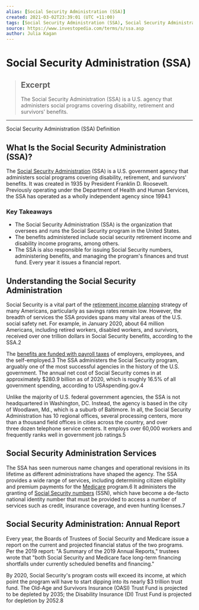 ```yaml
---
alias: [Social Security Administration (SSA)]
created: 2021-03-02T23:39:01 (UTC +11:00)
tags: [Social Security Administration (SSA), Social Security Administration (SSA) Definition]
source: https://www.investopedia.com/terms/s/ssa.asp
author: Julia Kagan
---
```


# Social Security Administration (SSA)

> ## Excerpt
> The Social Security Administration (SSA) is a U.S. agency that administers social programs covering disability, retirement and survivors' benefits.

---

Social Security Administration (SSA) Definition
## What Is the Social Security Administration (SSA)?

The [Social Security Administration](https://www.investopedia.com/articles/personal-finance/103015/best-ways-contact-social-security-administration.asp) (SSA) is a U.S. government agency that administers social programs covering disability, retirement, and survivors' benefits. It was created in 1935 by President Franklin D. Roosevelt. Previously operating under the Department of Health and Human Services, the SSA has operated as a wholly independent agency since 1994.1

### Key Takeaways

-   The Social Security Administration (SSA) is the organization that oversees and runs the Social Security program in the United States.
-   The benefits administered include social security retirement income and disability income programs, among others.
-   The SSA is also responsible for issuing Social Security numbers, administering benefits, and managing the program's finances and trust fund. Every year it issues a financial report.

## Understanding the Social Security Administration

Social Security is a vital part of the [retirement income planning](https://www.investopedia.com/terms/r/retirement-planning.asp) strategy of many Americans, particularly as savings rates remain low. However, the breadth of services the SSA provides spans many vital areas of the U.S. social safety net. For example, in January 2020, about 64 million Americans, including retired workers, disabled workers, and survivors, received over one trillion dollars in Social Security benefits, according to the SSA.2

The [benefits are funded with payroll taxes](https://www.investopedia.com/ask/answers/102714/how-are-social-security-benefits-affected-your-income.asp) of employers, employees, and the self-employed.3 The SSA administers the Social Security program, arguably one of the most successful agencies in the history of the U.S. government. The annual net cost of Social Security comes in at approximately $280.9 billion as of 2020, which is roughly 16.5% of all government spending, according to USAspending.gov.4

Unlike the majority of U.S. federal government agencies, the SSA is not headquartered in Washington, DC. Instead, the agency is based in the city of Woodlawn, Md., which is a suburb of Baltimore. In all, the Social Security Administration has 10 regional offices, several processing centers, more than a thousand field offices in cities across the country, and over three dozen telephone service centers. It employs over 60,000 workers and frequently ranks well in government job ratings.5

## Social Security Administration Services

The SSA has seen numerous name changes and operational revisions in its lifetime as different administrations have shaped the agency. The SSA provides a wide range of services, including determining citizen eligibility and premium payments for the [Medicare](https://www.investopedia.com/terms/m/medicare.asp) program.6 It administers the granting of [Social Security numbers](https://www.investopedia.com/terms/s/ssn.asp) (SSN), which have become a de-facto national identity number that must be provided to access a number of services such as credit, insurance coverage, and even hunting licenses.7

## Social Security Administration: Annual Report

Every year, the Boards of Trustees of Social Security and Medicare issue a report on the current and projected financial status of the two programs. Per the 2019 report: "A Summary of the 2019 Annual Reports," trustees wrote that "both Social Security and Medicare face long-term financing shortfalls under currently scheduled benefits and financing."

By 2020, Social Security's program costs will exceed its income, at which point the program will have to start dipping into its nearly $3 trillion trust fund. The Old-Age and Survivors Insurance (OASI) Trust Fund is projected to be depleted by 2035; the Disability Insurance (DI) Trust Fund is projected for depletion by 2052.8
